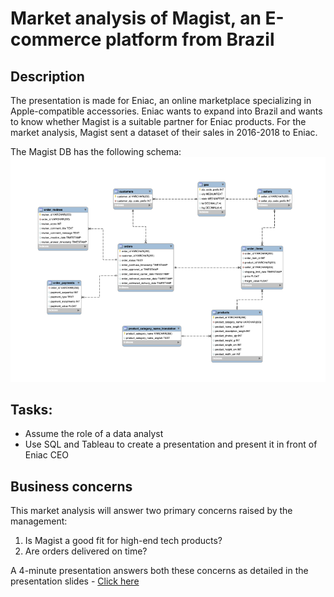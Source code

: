 # Market analysis of Magist, an E-commerce platform from Brazil
## Description
The presentation is made for Eniac, an online marketplace specializing in Apple-compatible accessories. Eniac wants to expand into Brazil and wants to know whether Magist is a suitable partner for Eniac products.
For the market analysis, Magist sent a dataset of their sales in 2016-2018 to Eniac. 

The Magist DB has the following schema:
![My Image](images/magist_schema.png)

## Tasks:
- Assume the role of a data analyst
- Use SQL and Tableau to create a presentation and present it in front of Eniac CEO

## Business concerns 
This market analysis will answer two primary concerns raised by the management:
1. Is Magist a good fit for high-end tech products?
2. Are orders delivered on time?

A 4-minute presentation answers both these concerns as detailed in the presentation slides - [Click here](https://github.com/sumitdeole/SQL-Tableau/blob/da5b045f6593d6246156d7715b9fdf5a6398f975/Magist%20ppt.pdf)

